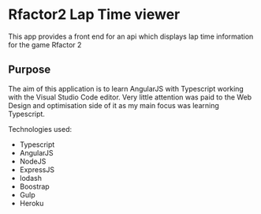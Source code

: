 # Rfactor2 Lap Time viewer

This app provides a front end for an api which displays lap time information for the game Rfactor 2

## Purpose

The aim of this application is to learn AngularJS with Typescript working with the Visual Studio Code editor.
Very little attention was paid to the Web Design and optimisation side of it as my main focus was learning Typescript.

Technologies used:
- Typescript
- AngularJS
- NodeJS
- ExpressJS
- lodash
- Boostrap
- Gulp
- Heroku